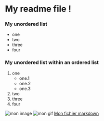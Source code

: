  # My readme file !

### My unordered list
- one
- two 
- three
- four

### My unordered list within an ordered list
1. one
	- one.1
	- one.2
	- one.3
1. two
1. three
1. four

![mon image](https://github.githubassets.com/images/modules/logos_page/GitHub-Mark.png)
![mon gif](https://media.giphy.com/media/kyLYXonQYYfwYDIeZl/giphy.gif)
[Mon fichier markdown](markdown.md)
